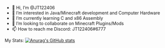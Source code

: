 - 👋 Hi, I’m @JT122406
- 👀 I’m interested in Java/Minecraft development and Computer Hardware
- 🌱 I’m currently learning C and x86 Assembly
- 💞️ I’m looking to collaborate on Minecraft Plugins/Mods
- 📫 How to reach me Discord: JT122406#6777

My Stats:
[![Anurag's GitHub stats](https://github-readme-stats.vercel.app/api?username=JT122406)](https://github.com/anuraghazra/github-readme-stats)
<!---
JT122406/JT122406 is a ✨ special ✨ repository because its `README.md` (this file) appears on your GitHub profile.
You can click the Preview link to take a look at your changes.
--->
